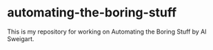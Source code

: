 # automating-the-boring-stuff
This is my repository for working on Automating the Boring Stuff by Al Sweigart.